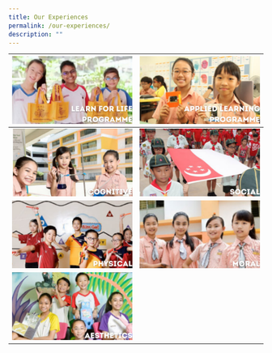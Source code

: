 ```yaml
---
title: Our Experiences
permalink: /our-experiences/
description: ""
---
```

| [![](/images/LLP.png)](https://staging.d21co4ykjghpsi.amplifyapp.com/our-experiences/llp/) | [![](/images/Applied%20Leaning%20Programme.png)](https://staging.d21co4ykjghpsi.amplifyapp.com/our-experiences/alp/)|
| -------- | -------- | 
| [![](/images/Cognitive.png)](/our-experiences/social/social/) | [![](/images/social.png)](https://staging.d21co4ykjghpsi.amplifyapp.com/our-experiences/social/) | 
| [![](/images/physical.png)](https://staging.d21co4ykjghpsi.amplifyapp.com/our-experiences/physical/) | [![](/images/moral.png)](https://staging.d21co4ykjghpsi.amplifyapp.com/our-experiences/moral/) |
|[![](/images/aesthetics.png)](https://staging.d21co4ykjghpsi.amplifyapp.com/our-experiences/aesthetics/) | |